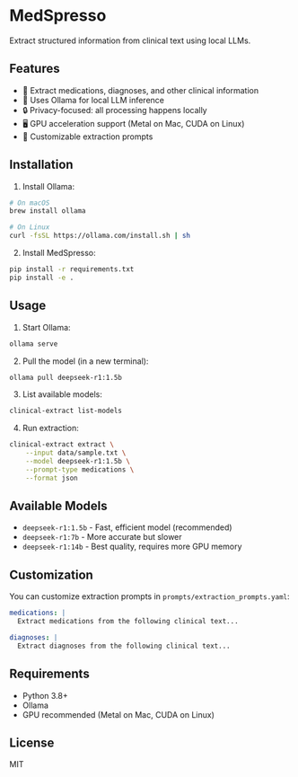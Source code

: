 # MedSpresso

Extract structured information from clinical text using local LLMs.

## Features

- 🏥 Extract medications, diagnoses, and other clinical information
- 🚀 Uses Ollama for local LLM inference
- 🔒 Privacy-focused: all processing happens locally
- 🖥️ GPU acceleration support (Metal on Mac, CUDA on Linux)
- 📝 Customizable extraction prompts

## Installation

1. Install Ollama:
```bash
# On macOS
brew install ollama

# On Linux
curl -fsSL https://ollama.com/install.sh | sh
```

2. Install MedSpresso:
```bash
pip install -r requirements.txt
pip install -e .
```

## Usage

1. Start Ollama:
```bash
ollama serve
```

2. Pull the model (in a new terminal):
```bash
ollama pull deepseek-r1:1.5b
```

3. List available models:
```bash
clinical-extract list-models
```

4. Run extraction:
```bash
clinical-extract extract \
    --input data/sample.txt \
    --model deepseek-r1:1.5b \
    --prompt-type medications \
    --format json
```

## Available Models

- `deepseek-r1:1.5b` - Fast, efficient model (recommended)
- `deepseek-r1:7b` - More accurate but slower
- `deepseek-r1:14b` - Best quality, requires more GPU memory

## Customization

You can customize extraction prompts in `prompts/extraction_prompts.yaml`:

```yaml
medications: |
  Extract medications from the following clinical text...

diagnoses: |
  Extract diagnoses from the following clinical text...
```

## Requirements

- Python 3.8+
- Ollama
- GPU recommended (Metal on Mac, CUDA on Linux)

## License

MIT
